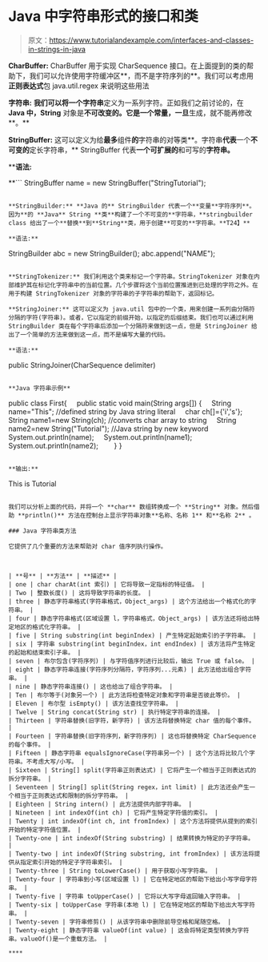 # Java 中字符串形式的接口和类

> 原文：<https://www.tutorialandexample.com/interfaces-and-classes-in-strings-in-java>

**CharBuffer:** CharBuffer 用于实现 CharSequence 接口。在上面提到的类的帮助下，我们可以允许使用字符缓冲区**，而不是字符序列的**。我们可以考虑用**正则表达式**包 java.util.regex 来说明这些用法

**字符串:** **我们可以将一个字符串**定义为一系列字符。正如我们之前讨论的，在 **Java 中，String** 对象是**不可改变的。它是一个常量，一旦**生成，就不能再修改**。**

**StringBuffer:** 这可以定义为给**最多**组件**的**字符串的对等类**。字符串**代表**一个**不可变的**定长字符串，** StringBuffer 代表**一个可扩展的**和可写的**字符串。**

 ****语法:**

 **```
StringBuffer name = new StringBuffer("StringTutorial");
```

**StringBuilder:** **Java 的** StringBuilder 代表一个**变量**字符序列**。因为**的 **Java** String **类**构建了一个不可变的**字符串，**stringbuilder class 给出了一个**替换**到**String**类，用于创建**可变的**字符串。**T24】**

**语法:**

```
StringBuilder abc = new StringBuilder();
abc.append("NAME");
```

**StringTokenizer:** 我们利用这个类来标记一个字符串。StringTokenizer 对象在内部维护其在标记化字符串中的当前位置。几个步骤将这个当前位置推进到已处理的字符之外。在用于构建 StringTokenizer 对象的字符串的子字符串的帮助下，返回标记。

**StringJoiner:** 这可以定义为 java.util 包中的一个类，用来创建一系列由分隔符分隔的字符(字符串)。或者，它以指定的前缀开始，以指定的后缀结束。我们也可以通过利用 StringBuilder 类在每个字符串后添加一个分隔符来做到这一点，但是 StringJoiner 给出了一个简单的方法来做到这一点，而不是编写大量的代码。

**语法:**

```
public StringJoiner(CharSequence delimiter)
```

**Java 字符串示例**

```
public class First{    
public static void main(String args[]) {    
String name="This"; //defined string by Java string literal    
char ch[]={'i','s'};    
String name1=new String(ch); //converts char array to string    
String name2=new String("Tutorial"); //Java string by new keyword    
System.out.println(name);    
System.out.println(name1);    
System.out.println(name2);    
   }
} 
```

**输出:**

```
This
is
Tutorial
```

我们可以分析上面的代码，并将一个 **char** 数组转换成一个 **String** 对象。然后借助 **println()** 方法在控制台上显示字符串对象**名称、名称 1** 和**名称 2** 。

### Java 字符串类方法

它提供了几个重要的方法来帮助对 char 值序列执行操作。



| **号** | **方法** | **描述** |
| one | char charAt(int 索引) | 它将导致一定指标的特征值。 |
| Two | 整数长度() | 这将导致字符串的长度。 |
| three | 静态字符串格式(字符串格式，Object_args) | 这个方法给出一个格式化的字符串。 |
| four | 静态字符串格式(区域设置 l，字符串格式，Object_args) | 该方法还将给出特定地区的格式化字符串。 |
| five | String substring(int beginIndex) | 产生特定起始索引的子字符串。 |
| six | 字符串 substring(int beginIndex，int endIndex) | 该方法将产生特定的起始和结束索引子串。 |
| seven | 布尔包含(字符序列) | 与字符值序列进行比较后，输出 True 或 false。 |
| eight | 静态字符串连接(字符序列分隔符，字符序列...元素) | 此方法给出组合字符串。 |
| nine | 静态字符串连接() | 这也给出了组合字符串。 |
| Ten | 布尔等于(对象另一个) | 此方法将检查特定对象和字符串是否彼此等价。 |
| Eleven | 布尔型 isEmpty() | 该方法查找空字符串。 |
| Twelve | String concat(String str) | 执行特定字符串的连接。 |
| Thirteen | 字符串替换(旧字符，新字符) | 该方法将替换特定 char 值的每个事件。 |
| Fourteen | 字符串替换(旧字符序列，新字符序列) | 这也将替换特定 CharSequence 的每个事件。 |
| Fifteen | 静态字符串 equalsIgnoreCase(字符串另一个) | 这个方法将比较几个字符串。不考虑大写/小写。 |
| Sixteen | String[] split(字符串正则表达式) | 它将产生一个相当于正则表达式的拆分字符串。 |
| Seventeen | String[] split(String regex，int limit) | 此方法还会产生一个相当于正则表达式和限制的拆分字符串。 |
| Eighteen | String intern() | 此方法提供内部字符串。 |
| Nineteen | int indexOf(int ch) | 它将产生特定字符值的索引。 |
| Twenty | int indexOf(int ch, int fromIndex) | 这个方法将提供从提到的索引开始的特定字符值位置。 |
| Twenty-one | int indexOf(String substring) | 结果转换为特定的子字符串。 |
| Twenty-two | int indexOf(String substring, int fromIndex) | 该方法将提供从指定索引开始的特定子字符串索引。 |
| Twenty-three | String toLowerCase() | 用于获取小写字符串。 |
| Twenty-four | 字符串到小写(区域设置 l) | 它在特定地区的帮助下给出小写字母字符串。 |
| Twenty-five | 字符串 toUpperCase() | 它将以大写字母返回输入字符串。 |
| Twenty-six | toUpperCase 字符串(本地 l) | 它在特定地区的帮助下给出大写字符串。 |
| Twenty-seven | 字符串修剪() | 从该字符串中删除前导空格和尾随空格。 |
| Twenty-eight | 静态字符串 valueOf(int value) | 这会将特定类型转换为字符串。valueOf()是一个重载方法。 |

****